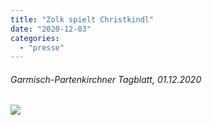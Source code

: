 ```yaml
---
title: "Zolk spielt Christkindl"
date: "2020-12-03"
categories: 
  - "presse"
---
```


###### Garmisch-Partenkirchner Tagblatt, 01.12.2020

[![](Bildschirmfoto-2021-02-26-um-12.51.18.png)](http://localhost:8888/wp-content/uploads/2021/02/Garmisch-Partenkirchner-Tagblatt-01-12-2020.pdf)
